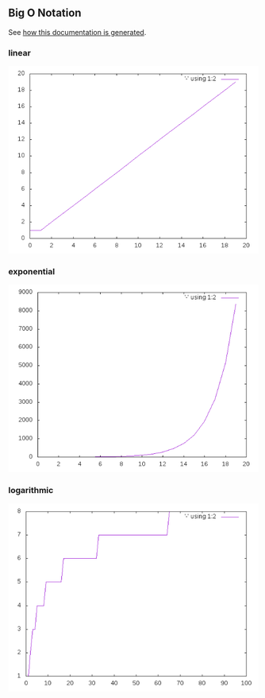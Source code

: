 ## Big O Notation
See [how this documentation is generated](install.md).
### linear
![](linear.png)
### exponential
![](exponential.png)
### logarithmic
![](logarithmic.png)
